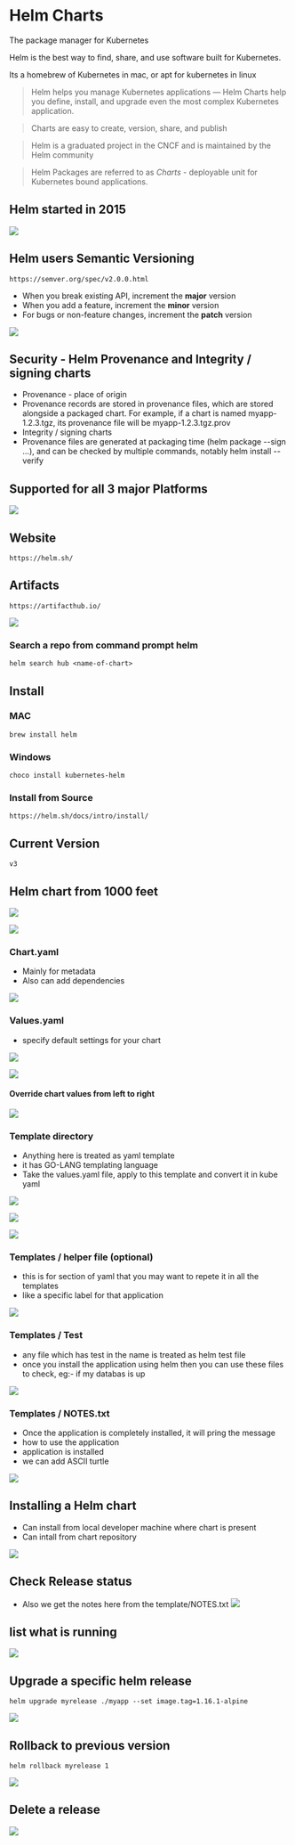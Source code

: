 # Helm Charts
The package manager for Kubernetes

Helm is the best way to find, share, and use software built for Kubernetes.

Its a homebrew of Kubernetes in mac, or apt for kubernetes in linux 

> Helm helps you manage Kubernetes applications — Helm Charts help you define, install, and upgrade even the most complex Kubernetes application.

> Charts are easy to create, version, share, and publish

> Helm is a graduated project in the CNCF and is maintained by the Helm community

> Helm Packages are referred to as *Charts* - deployable unit for Kubernetes bound applications. 

## Helm started in 2015
![](images/2025-04-19-13-50-34.png)

## Helm users Semantic Versioning 
```
https://semver.org/spec/v2.0.0.html
```
- When you break existing API, increment the **major** version  
- When you add a feature, increment the **minor** version  
- For bugs or non-feature changes, increment the **patch** version  

![](images/2025-04-19-13-52-33.png)

## Security - Helm Provenance and Integrity / signing charts
- Provenance - place of origin 
- Provenance records are stored in provenance files, which are stored alongside a packaged chart. For example, if a chart is named myapp-1.2.3.tgz, its provenance file will be myapp-1.2.3.tgz.prov
- Integrity / signing charts 
- Provenance files are generated at packaging time (helm package --sign ...), and can be checked by multiple commands, notably helm install --verify

## Supported for all 3 major Platforms 
![](images/2025-04-19-14-03-46.png)

## Website 
```
https://helm.sh/
```

## Artifacts 
```
https://artifacthub.io/
```
![](images/2025-04-19-14-48-06.png)

### Search a repo from command prompt helm 
```
helm search hub <name-of-chart>
```


## Install 

### MAC
```
brew install helm
```

### Windows
```
choco install kubernetes-helm
```

### Install from Source 
```
https://helm.sh/docs/intro/install/
```

## Current Version 

```
v3
```

## Helm chart from 1000 feet 

![](images/2025-04-19-14-08-30.png)

![](images/2025-04-19-14-09-05.png)

### Chart.yaml 
- Mainly for metadata
- Also can add dependencies 

![](images/2025-04-19-14-10-55.png)

### Values.yaml
- specify default settings for your chart

![](images/2025-04-19-14-12-12.png)

![](images/2025-04-19-14-25-42.png)

#### Override chart values from left to right

![](images/2025-04-19-14-36-01.png)


### Template directory 
- Anything here is treated as yaml template
- it has GO-LANG templating language
- Take the values.yaml file, apply to this template and convert it in kube yaml

![](images/2025-04-19-14-15-00.png)

![](images/2025-04-19-14-25-06.png)

![](images/2025-04-19-14-28-14.png)




### Templates / helper file (optional)
- this is for section of yaml that you may want to repete it in all the templates 
- like a specific label for that application

![](images/2025-04-19-14-17-09.png)

### Templates / Test 
- any file which has test in the name is treated as helm test file 
- once you install the application using helm then you can use these files to check, eg:- if my databas is up 

![](images/2025-04-19-14-19-22.png)

### Templates / NOTES.txt
- Once the application is completely installed, it will pring the message
- how to use the application
- application is installed
- we can add ASCII turtle 

![](images/2025-04-19-14-23-17.png)

## Installing a Helm chart 
- Can install from local developer machine where chart is present
- Can intall from chart repository 

![](images/2025-04-19-14-34-03.png)

## Check Release status 
- Also we get the notes here from the template/NOTES.txt
![](images/2025-04-19-14-37-52.png)

## list what is running
![](images/2025-04-19-14-40-09.png)

## Upgrade a specific helm release
```
helm upgrade myrelease ./myapp --set image.tag=1.16.1-alpine
```

![](images/2025-04-19-14-41-23.png)

## Rollback to previous version 

```
helm rollback myrelease 1
```

![](images/2025-04-19-14-44-09.png)

## Delete a release

![](images/2025-04-19-14-44-42.png)

